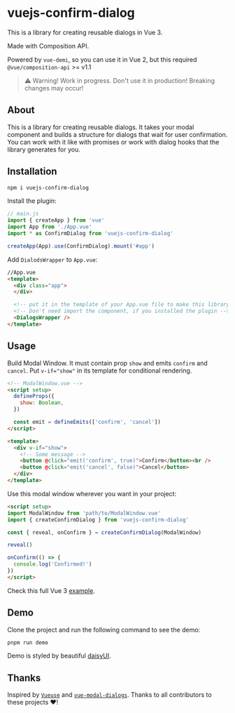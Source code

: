 # vuejs-confirm-dialog

This is a library for creating reusable dialogs in Vue 3.

Made with Composition API.

Powered by `vue-demi`, so you can use it in Vue 2, but this required `@vue/composition-api` >= v1.1

> ⚠️  Warning! Work in progress. Don't use it in production! Breaking changes may occur!

## About

This is a library for creating reusable dialogs. It takes your modal component and builds a structure for dialogs that wait for user confirmation. You can work with it like with promises or work with dialog hooks that the library generates for you.

## Installation

```bash
npm i vuejs-confirm-dialog
```

Install the plugin:

```js
// main.js
import { createApp } from 'vue'
import App from './App.vue'
import * as ConfirmDialog from 'vuejs-confirm-dialog'

createApp(App).use(ConfirmDialog).mount('#app')
```

Add `DialodsWrapper` to `App.vue`:

```html
//App.vue
<template>
  <div class="app">
  </div>

  <!-- put it in the template of your App.vue file to make this library work -->
  <!-- Don't need import the component, if you installed the plugin -->
  <DialogsWrapper />
</template>
```

## Usage

Build Modal Window. It must contain prop `show` and emits `confirm` and `cancel`. Put `v-if="show"` in its template for conditional rendering.

```html
<!-- ModalWindow.vue -->
<script setup>
  defineProps({
    show: Boolean,
  })

  const emit = defineEmits(['confirm', 'cancel'])
</script>

<template>
  <div v-if="show">
    <!-- Some message -->
    <button @click="emit('confirm', true)">Confirm</button><br />
    <button @click="emit('cancel', false)">Cancel</button>
  </div>
</template>
```

Use this modal window wherever you want in your project:

```html
<script setup>
import ModalWindow from 'path/to/ModalWindow.vue'
import { createConfirmDialog } from 'vuejs-confirm-dialog'

const { reveal, onConfirm } = createConfirmDialog(ModalWindow)

reveal()

onConfirm(() => {
  console.log('Confirmed!')
})
</script>
```

Check this full Vue 3 [example](https://github.com/harmyderoman/vuejs-confirm-dialog/blob/main/demos/vue3).

## Demo

Clone the project and run the following command to see the demo:

```bash
pnpm run demo
```

Demo is styled by beautiful [daisyUI](https://daisyui.com/).

## Thanks

Inspired by [`Vueuse`](https://github.com/vueuse/vueuse) and [`vue-modal-dialogs`](https://github.com/hjkcai/vue-modal-dialogs). Thanks to all contributors to these projects ❤️!
